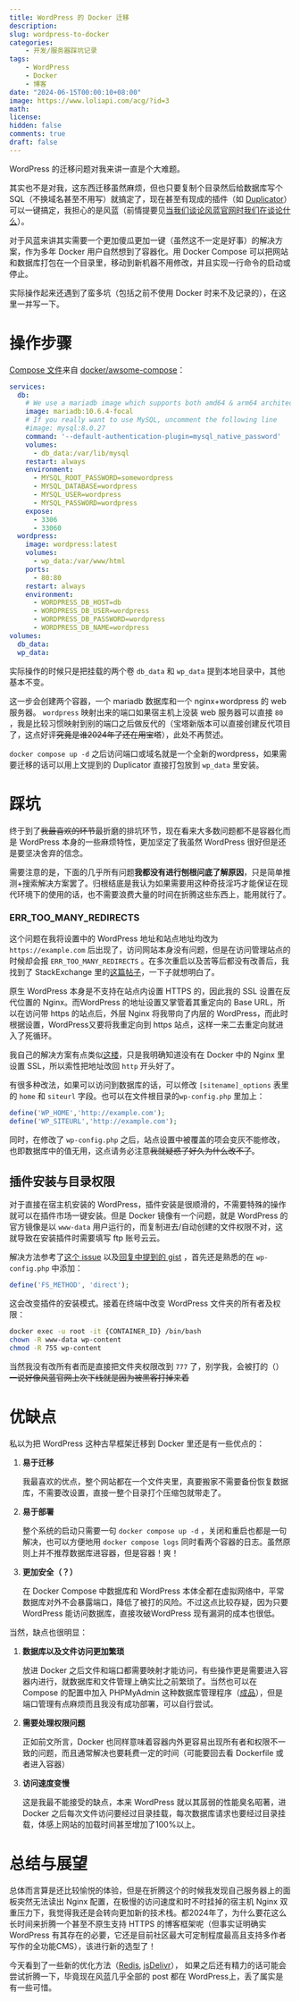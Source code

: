 ```yaml
---
title: WordPress 的 Docker 迁移
description: 
slug: wordpress-to-docker
categories:
    - 开发/服务器踩坑记录
tags:
    - WordPress
    - Docker
    - 博客
date: "2024-06-15T00:00:10+08:00"
image: https://www.loliapi.com/acg/?id=3
math: 
license: 
hidden: false
comments: true
draft: false
---
```


WordPress 的迁移问题对我来讲一直是个大难题。

其实也不是对我，这东西迁移虽然麻烦，但也只要复制个目录然后给数据库写个 SQL（不换域名甚至不用写）就搞定了，现在甚至有现成的插件（如 [Duplicator](https://wordpress.org/plugins/duplicator/)）可以一键搞定，我担心的是风蓝（前情提要见[当我们谈论风蓝官网时我们在谈论什么](https://diary.aoikaze.moe/article/001)）。

对于风蓝来讲其实需要一个更加傻瓜更加一键（虽然这不一定是好事）的解决方案，作为多年 Docker 用户自然想到了容器化。用 Docker Compose 可以把网站和数据库打包在一个目录里，移动到新机器不用修改，并且实现一行命令的启动或停止。

实际操作起来还遇到了蛮多坑（包括之前不使用 Docker 时来不及记录的），在这里一并写一下。

# 操作步骤

[Compose 文件](https://github.com/docker/awesome-compose/blob/master/official-documentation-samples/wordpress/README.md)来自 [docker/awsome-compose](https://github.com/docker/awesome-compose)：

```yaml
services:
  db:
    # We use a mariadb image which supports both amd64 & arm64 architecture
    image: mariadb:10.6.4-focal
    # If you really want to use MySQL, uncomment the following line
    #image: mysql:8.0.27
    command: '--default-authentication-plugin=mysql_native_password'
    volumes:
      - db_data:/var/lib/mysql
    restart: always
    environment:
      - MYSQL_ROOT_PASSWORD=somewordpress
      - MYSQL_DATABASE=wordpress
      - MYSQL_USER=wordpress
      - MYSQL_PASSWORD=wordpress
    expose:
      - 3306
      - 33060
  wordpress:
    image: wordpress:latest
    volumes:
      - wp_data:/var/www/html
    ports:
      - 80:80
    restart: always
    environment:
      - WORDPRESS_DB_HOST=db
      - WORDPRESS_DB_USER=wordpress
      - WORDPRESS_DB_PASSWORD=wordpress
      - WORDPRESS_DB_NAME=wordpress
volumes:
  db_data:
  wp_data:
```

实际操作的时候只是把挂载的两个卷 `db_data` 和 `wp_data` 提到本地目录中，其他基本不变。

这一步会创建两个容器，一个 mariadb 数据库和一个 nginx+wordpress 的 web 服务器。 `wordpress` 映射出来的端口如果宿主机上没装 web 服务器可以直接 `80` ，我是比较习惯映射到别的端口之后做反代的（宝塔新版本可以直接创建反代项目了，这点好评~~究竟是谁2024年了还在用宝塔~~），此处不再赘述。

`docker compose up -d` 之后访问端口或域名就是一个全新的wordpress，如果需要迁移的话可以用上文提到的 Duplicator 直接打包放到 `wp_data` 里安装。

# 踩坑

终于到了~~我最喜欢的环节~~最折磨的排坑环节，现在看来大多数问题都不是容器化而是 WordPress 本身的一些麻烦特性，更加坚定了我虽然 WordPress 很好但是还是要坚决舍弃的信念。

需要注意的是，下面的几乎所有问题**我都没有进行刨根问底了解原因**，只是简单推测+搜索解决方案罢了。归根结底是我认为如果需要用这种奇技淫巧才能保证在现代环境下的使用的话，也不需要浪费大量的时间在折腾这些东西上，能用就行了。

### **ERR_TOO_MANY_REDIRECTS**

这个问题在我将设置中的 WordPress 地址和站点地址均改为 `https://example.com` 后出现了，访问网站本身没有问题，但是在访问管理站点的时候却会报 `ERR_TOO_MANY_REDIRECTS` 。在多次重启以及苦等后都没有改善后，我找到了 StackExchange 里的[这篇帖子](https://wordpress.stackexchange.com/questions/302965/too-many-redirects-only-when-trying-to-access-wp-admin-page)，一下子就想明白了。

原生 WordPress 本身是不支持在站点内设置 HTTPS 的，因此我的 SSL 设置在反代位置的 Nginx。而WordPress 的地址设置又掌管着其重定向的 Base URL，所以在访问带 https 的站点后，外层 Nginx 将我带向了内层的 WordPress，而此时根据设置，WordPress又要将我重定向到 https 站点，这样一来二去重定向就进入了死循环。

我自己的解决方案有点类似[这楼](https://wordpress.stackexchange.com/a/318028)，只是我明确知道没有在 Docker 中的 Nginx 里设置 SSL，所以索性把地址改回 `http` 开头好了。

有很多种改法，如果可以访问到数据库的话，可以修改 `[sitename]_options` 表里的 `home` 和 `siteurl` 字段。也可以在文件根目录的`wp-config.php` 里加上：

```php
define('WP_HOME','http://example.com');
define('WP_SITEURL','http://example.com');
```

同时，在修改了 `wp-config.php` 之后，站点设置中被覆盖的项会变灰不能修改，也即数据库中的值无用，这点请务必注意~~我就疑惑了好久为什么改不了~~。

## 插件安装与目录权限

对于直接在宿主机安装的 WordPress，插件安装是很顺滑的，不需要特殊的操作就可以在插件市场一键安装。但是 Docker 镜像有一个问题，就是 WordPress 的官方镜像是以 `www-data` 用户运行的，而复制进去/自动创建的文件权限不对，这就导致在安装插件时需要填写 ftp 账号云云。

解决方法参考了[这个 issue](https://github.com/docker-library/wordpress/issues/298) 以及[回复中提到的 gist](https://gist.github.com/dianjuar/1b2c43d38d76e68cf21971fc86eaac8e) ，首先还是熟悉的在 `wp-config.php` 中添加：

```php
define('FS_METHOD', 'direct');
```

这会改变插件的安装模式。接着在终端中改变 WordPress 文件夹的所有者及权限：

```bash
docker exec -u root -it {CONTAINER_ID} /bin/bash
chown -R www-data wp-content
chmod -R 755 wp-content
```

当然我没有改所有者而是直接把文件夹权限改到 `777` 了，别学我，会被打的（）~~一说好像风蓝官网上次下线就是因为被黑客打掉来着~~

# 优缺点

私以为把 WordPress 这种古早框架迁移到 Docker 里还是有一些优点的：

1. **易于迁移**
    
    我最喜欢的优点，整个网站都在一个文件夹里，真要搬家不需要备份恢复数据库，不需要改设置，直接一整个目录打个压缩包就带走了。
    
2. **易于部署**
    
    整个系统的启动只需要一句 `docker compose up -d` ，关闭和重启也都是一句解决，也可以方便地用 `docker compose logs` 同时看两个容器的日志。虽然原则上并不推荐数据库进容器，但是容器！爽！
    
3. **更加安全（？）**
    
    在 Docker Compose 中数据库和 WordPress 本体全都在虚拟网络中，平常数据库对外不会暴露端口，降低了被打的风险。不过这点比较存疑，因为只要 WordPress 能访问数据库，直接攻破WordPress 现有漏洞的成本也很低。
    

当然，缺点也很明显：

1. **数据库以及文件访问更加繁琐**
    
    放进 Docker 之后文件和端口都需要映射才能访问，有些操作更是需要进入容器内进行，就数据库和文件管理上确实比之前繁琐了。当然也可以在 Compose 的配置中加入 PHPMyAdmin 这种数据库管理程序（[成品](https://github.com/nezhar/wordpress-docker-compose)），但是端口管理有点麻烦而且我没有成功部署，可以自行尝试。
    
2. **需要处理权限问题**
    
    正如前文所言，Docker 也同样意味着容器内外更容易出现所有者和权限不一致的问题，而且通常解决也要耗费一定的时间（可能要回去看 Dockerfile 或者进入容器）
    
3. **访问速度变慢**
    
    这是我最不能接受的缺点，本来 WordPress 就以其孱弱的性能臭名昭著，进 Docker 之后每次文件访问要经过目录挂载，每次数据库请求也要经过目录挂载，体感上网站的加载时间甚至增加了100%以上。
    

# 总结与展望

总体而言算是还比较愉悦的体验，但是在折腾这个的时候我发现自己服务器上的面板突然无法读出 Nginx 配置，在极慢的访问速度和时不时挂掉的宿主机 Nginx 双重压力下，我觉得我还是会转向更加新的技术栈。都2024年了，为什么要花这么长时间来折腾一个甚至不原生支持 HTTPS 的博客框架呢（但事实证明确实 WordPress 有其存在的必要，它还是目前社区最大可定制程度最高且支持多作者写作的全功能CMS），该进行新的选型了！

今天看到了一些新的优化方法（[Redis](https://sleele.com/2020/03/29/wordpress%E6%90%AD%E9%85%8Dredis%E5%8A%A0%E9%80%9F%E7%BD%91%E7%AB%99%E8%AE%BF%E9%97%AE%E9%80%9F%E5%BA%A6/), [jsDelivr](https://sleele.com/2020/05/09/wordpressjsdelivr-%E4%BC%AA%E5%85%A8%E7%AB%99cdn/)）， 如果之后还有精力的话可能会尝试折腾一下，毕竟现在风蓝几乎全部的 post 都在 WordPress上，丢了属实是有一些可惜。